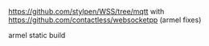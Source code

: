 https://github.com/stylpen/WSS/tree/mqtt 
with  https://github.com/contactless/websocketpp (armel fixes)

armel static build